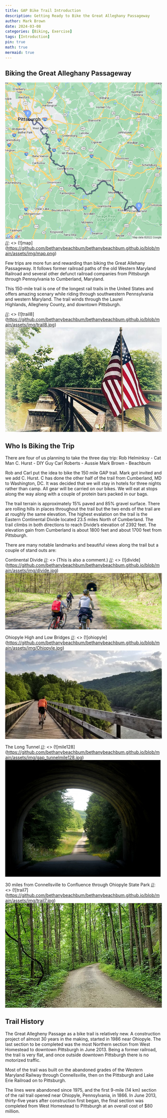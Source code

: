 ```yaml
---
title: GAP Bike Trail Introduction
description: Getting Ready to Bike the Great Alleghany Passageway
author: Mark Brown
date: 2024-03-08
categories: [Biking, Exercise]
tags: [Introduction]
pin: true
math: true
mermaid: true
---
```

## Biking the Great Alleghany Passageway

[comment]: <> (This is a comment, it will not be included)
[//]: <> (This may be the most platform independent comment) 
![GAP_map](/assets/img/map.png)
[//]: <> (![map] (https://github.com/bethanybeachbum/bethanybeachbum.github.io/blob/main/assets/img/map.png)


 Few trips are more fun and rewarding than biking the Great Allehany Passageway.  It follows former railroad paths of the old Western Maryland Railroad and several other defunct railroad companies from Pittsburgh through Pennsylvania to Cumberland, Maryland.

This 150-mile trail is one of the longest rail trails in the United States and offers amazing scenary while riding through southwestern Pennsylvania and western Maryland. The trail winds through the Laurel Highlands, Allegheny County, and downtown Pittsburgh.

[//]: <> (![trail8] (https://github.com/bethanybeachbum/bethanybeachbum.github.io/blob/main/assets/img/trail8.jpg)
![trail8](/assets/img/trail8.jpg)

## Who Is Biking the Trip

There are four of us planning to take the three day trip:
Rob Helminksy - Cat Man
C. Hurst - DIY Guy
Carl Roberts - Aussie
Mark Brown - Beachbum

Rob and Carl put the idea to bike the 150 mile GAP trail.  Mark got invited and we add C. Hurst.  C has done the other half of the trail from Cumberland, MD to Washington, DC.  It was decided that we will stay in hotels for three nights rather than camp.  All gear will be carried on our bikes.  We will eat at stops along the way along with a couple of protein bars packed in our bags.

The trail terrain is approximately 15% paved and 85% gravel surface.  There are rolling hills in places throughout the trail but the two ends of the trail are at roughly the same elevation. The highest evalation on the trail is the Eastern Continental Divide located 23.5 miles North of Cumberland. The trail climbs in both directions to reach Divide’s elevation of 2392 feet. The elevation gain from Cumberland is about 1800 feet and about 1700 feet from Pittsburgh.

There are many notable landmarks and beautiful views along the trail but a couple of stand outs are:

Continental Divide
[//]: <> (This is also a comment.)
[//]: <> (![divide] (https://github.com/bethanybeachbum/bethanybeachbum.github.io/blob/main/assets/img/divide.jpg)
![Divide](/assets/img/divide.jpg)

Ohiopyle High and Low Bridges
[//]: <> (![ohiopyle] (https://github.com/bethanybeachbum/bethanybeachbum.github.io/blob/main/assets/img/Ohiopyle.jpg)
![Ohiopyle](/assets/img/Ohiopyle.jpeg)

The Long Tunnel
[//]: <> (![mile128] (https://github.com/bethanybeachbum/bethanybeachbum.github.io/blob/main/assets/img/gap_tunnelmile128.jpg)
![long_tunnel](/assets/img/gap_tunnel_mile128.jpg)

30 miles from Connellsville to Confluence through Ohiopyle State Park
[//]: <> (![trail7] (https://github.com/bethanybeachbum/bethanybeachbum.github.io/blob/main/assets/img/trail7.jpg)
![trail7](/assets/img/trail7.jpg)

## Trail History

The Great Allegheny Passage as a bike trail is relatively new. A construction project of almost 30 years in the making, started in 1986 near Ohiopyle. The last section to be completed was the most Northern section from West Homestead to downtown Pittsburgh in June 2013. Being a former railroad, the trail is very flat, and once outside downtown Pittsburgh there is no motorized traffic.  

Most of the trail was built on the abandoned grades of the Western Maryland Railway through Connellsville, then on the Pittsburgh and Lake Erie Railroad on to Pittsburgh.

The lines were abandoned since 1975, and the first 9-mile (14 km) section of the rail trail opened near Ohiopyle, Pennsylvania, in 1866. In June 2013, thirty-five years after construction first began, the final section was completed from West Homestead to Pittsburgh at an overall cost of $80 million.